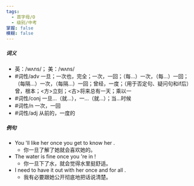 ```yaml
---
tags:
  - 首字母/O
  - 级别/中考
掌握: false
模糊: false
---
```

##### 词义
- 英：/wʌns/； 美：/wʌns/
- #词性/adv  一旦；一次也，完全；一次，一回；（每…）一次，（每…）一回；（每隔…）一次，（每隔…）一回；曾经，一度；（用于否定句、疑问句和if后）曾，根本；<方>立刻；<古>将来总有一天；乘以一
- #词性/conj  一旦…（就…），一…（就…）；当…时候
- #词性/n  一次，一回
- #词性/adj  从前的，一度的
##### 例句
- You 'll like her once you get to know her .
	- 你一旦了解了她就会喜欢她的。
- The water is fine once you 're in !
	- 你一旦下了水，就会觉得水里挺舒适。
- I need to have it out with her once and for all .
	- 我有必要跟她公开彻底地把话说清楚。
